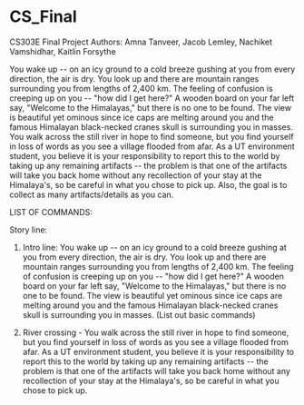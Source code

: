# CS_Final
CS303E Final Project
Authors: Amna Tanveer, Jacob Lemley, Nachiket Vamshidhar, Kaitlin Forsythe 

You wake up -- on an icy ground to a cold breeze gushing at you from every direction, the air is dry. You look up and there are mountain ranges surrounding you from lengths of 2,400 km. The feeling of confusion is creeping up on you -- "how did I get here?" A wooden board on your far left say, "Welcome to the Himalayas," but there is no one to be found. The view is beautiful yet ominous since ice caps are melting around you and the famous Himalayan black-necked cranes skull is surrounding you in masses. You walk across the still river in hope to find someone, but you find yourself in loss of words as you see a village flooded from afar. As a UT environment student, you believe it is your responsibility to report this to the world by taking up any remaining artifacts -- the problem is that one of the artifacts will take you back home without any recollection of your stay at the Himalaya's, so be careful in what you chose to pick up. Also, the goal is to collect as many artifacts/details as you can. 

LIST OF COMMANDS:



Story line:

1) Intro line: You wake up -- on an icy ground to a cold breeze gushing at you from every direction, the air is dry. You look up and there are mountain ranges surrounding you from lengths of 2,400 km. The feeling of confusion is creeping up on you -- "how did I get here?" A wooden board on your far left say, "Welcome to the Himalayas," but there is no one to be found. The view is beautiful yet ominous since ice caps are melting around you and the famous Himalayan black-necked cranes skull is surrounding you in masses. (List out basic commands)

2) River crossing - You walk across the still river in hope to find someone, but you find yourself in loss of words as you see a village flooded from afar. As a UT environment student, you believe it is your responsibility to report this to the world by taking up any remaining artifacts -- the problem is that one of the artifacts will take you back home without any recollection of your stay at the Himalaya's, so be careful in what you chose to pick up.

